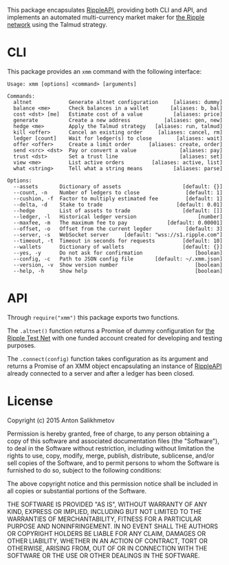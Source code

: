 This package encapsulates [RippleAPI][2], providing both CLI and API,
and implements an automated multi-currency market maker for
[the Ripple network][1] using the Talmud strategy.

# CLI

This package provides an `xmm` command with the following interface:

```
Usage: xmm [options] <command> [arguments]

Commands:
  altnet            Generate altnet configuration     [aliases: dummy]
  balance <me>      Check balances in a wallet       [aliases: b, bal]
  cost <dst> [me]   Estimate cost of a value          [aliases: price]
  generate          Create a new address           [aliases: gen, new]
  hedge <me>        Apply the Talmud strategy   [aliases: run, talmud]
  kill <offer>      Cancel an existing order     [aliases: cancel, rm]
  ledger [count]    Wait for ledger(s) to close        [aliases: wait]
  offer <offer>     Create a limit order      [aliases: create, order]
  send <src> <dst>  Pay or convert a value              [aliases: pay]
  trust <dst>       Set a trust line                    [aliases: set]
  view <me>         List active orders         [aliases: active, list]
  what <string>     Tell what a string means          [aliases: parse]

Options:
  --assets       Dictionary of assets                    [default: {}]
  --count, -n    Number of ledgers to close               [default: 1]
  --cushion, -f  Factor to multiply estimated fee         [default: 1]
  --delta, -d    Stake to trade                        [default: 0.01]
  --hedge        List of assets to trade                 [default: []]
  --ledger, -l   Historical ledger version                    [number]
  --maxfee, -m   The maximum fee to pay             [default: 0.00001]
  --offset, -o   Offset from the current legder           [default: 3]
  --server, -s   WebSocket server     [default: "wss://s1.ripple.com"]
  --timeout, -t  Timeout in seconds for requests         [default: 10]
  --wallets      Dictionary of wallets                   [default: {}]
  --yes, -y      Do not ask for confirmation                 [boolean]
  --config, -c   Path to JSON config file       [default: ~/.xmm.json]
  --version, -v  Show version number                         [boolean]
  --help, -h     Show help                                   [boolean]

```

# API

Through `require("xmm")` this package exports two functions.

The `.altnet()` function returns a Promise of dummy configuration
for [the Ripple Test Net][3] with one funded account created for
developing and testing purposes.

The `.connect(config)` function takes configuration as its argument and
returns a Promise of an XMM object encapsulating an instance of [RippleAPI][2]
already connected to a server and after a ledger has been closed.

[1]: https://ripple.com/
[2]: https://ripple.com/build/rippleapi/
[3]: https://ripple.com/build/ripple-test-net/

# License

Copyright (c) 2015 Anton Salikhmetov

Permission is hereby granted, free of charge, to any person obtaining a copy
of this software and associated documentation files (the "Software"), to deal
in the Software without restriction, including without limitation the rights
to use, copy, modify, merge, publish, distribute, sublicense, and/or sell
copies of the Software, and to permit persons to whom the Software is
furnished to do so, subject to the following conditions:

The above copyright notice and this permission notice shall be included in
all copies or substantial portions of the Software.

THE SOFTWARE IS PROVIDED "AS IS", WITHOUT WARRANTY OF ANY KIND, EXPRESS OR
IMPLIED, INCLUDING BUT NOT LIMITED TO THE WARRANTIES OF MERCHANTABILITY,
FITNESS FOR A PARTICULAR PURPOSE AND NONINFRINGEMENT.  IN NO EVENT SHALL THE
AUTHORS OR COPYRIGHT HOLDERS BE LIABLE FOR ANY CLAIM, DAMAGES OR OTHER
LIABILITY, WHETHER IN AN ACTION OF CONTRACT, TORT OR OTHERWISE, ARISING FROM,
OUT OF OR IN CONNECTION WITH THE SOFTWARE OR THE USE OR OTHER DEALINGS IN
THE SOFTWARE.
